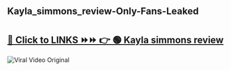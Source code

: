 
 ## Kayla_simmons_review-Only-Fans-Leaked

# <h2><a href="https://clipsfans.com/Kayla_simmons_review&ref=git">🔗 Click to LINKS ⏩⏩ 👉 🟢 Kayla simmons review </a></h2>

<a href="https://clipsfans.com/Kayla_simmons_review&ref=git" rel="nofollow" data-target="animated-image.originalLink"><img src="https://i.ibb.co.com/xMMVF88/686577567.gif" alt="Viral Video Original" style="max-width: 100%; display: inline-block;" data-target="animated-image.originalImage"></a>
